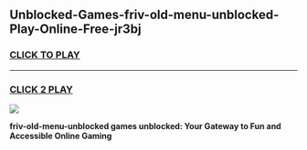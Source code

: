 
## Unblocked-Games-friv-old-menu-unblocked-Play-Online-Free-jr3bj
<h3>
<a href="https://premium76.site?title=friv-old-menu-unblocked&ref=26A">CLICK TO PLAY</a></h3>
<hr>

<h3>
<a href="https://premium76.site?title=friv-old-menu-unblocked&ref=26A">CLICK 2 PLAY</a>
  
</h3>

<a href="https://premium76.site?title=friv-old-menu-unblocked&ref=26A"><img src="https://clearcache.store/games.png"></a>


**friv-old-menu-unblocked games unblocked: Your Gateway to Fun and Accessible Online Gaming**
